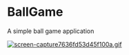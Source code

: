# BallGame
A simple ball game application

<a href="https://gifyu.com/image/QGyN"><img src="https://s7.gifyu.com/images/screen-capture7636fd53d45f100a.gif" alt="screen-capture7636fd53d45f100a.gif" border="0" /></a>